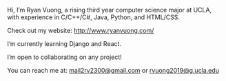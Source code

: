 Hi, I’m Ryan Vuong, a rising third year computer science major at UCLA, with experience in C/C++/C#, Java, Python, and HTML/CSS. 

Check out my website: http://www.ryanvuong.com/

I’m currently learning Django and React.

I’m open to collaborating on any project!

You can reach me at: mail2rv2300@gmail.com or
                     rvuong2019@g.ucla.edu
